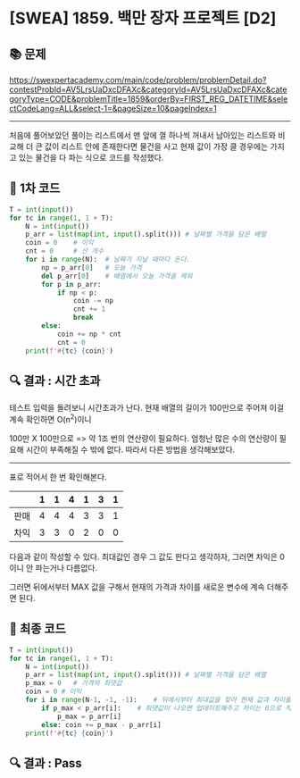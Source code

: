 # [SWEA] 1859. 백만 장자 프로젝트 [D2]

## 📚 문제

https://swexpertacademy.com/main/code/problem/problemDetail.do?contestProbId=AV5LrsUaDxcDFAXc&categoryId=AV5LrsUaDxcDFAXc&categoryType=CODE&problemTitle=1859&orderBy=FIRST_REG_DATETIME&selectCodeLang=ALL&select-1=&pageSize=10&pageIndex=1

---

처음에 풀어보았던 풀이는 리스트에서 맨 앞에 껄 하나씩 꺼내서 남아있는 리스트와 비교해 더 큰 값이 리스트 안에 존재한다면 물건을 사고 현재 값이 가장 클 경우에는 가지고 있는 물건을 다 파는 식으로 코드를 작성했다.

## 📒 1차 코드

```python
T = int(input())
for tc in range(1, 1 + T):
    N = int(input())
    p_arr = list(map(int, input().split())) # 날짜별 가격을 담은 배열
    coin = 0    # 이익
    cnt = 0     # 산 개수
    for i in range(N):  # 날짜가 지날 때마다 돈다.
        np = p_arr[0]   # 오늘 가격
        del p_arr[0]    # 배열에서 오늘 가격을 제외
        for p in p_arr:
            if np < p:
                coin -= np
                cnt += 1
                break
        else:
            coin += np * cnt
            cnt = 0
    print(f'#{tc} {coin}')
```

## 🔍 결과 : 시간 초과

테스트 입력을 돌려보니 시간초과가 난다. 현재 배열의 길이가 100만으로 주어져 이걸 계속 확인하면 O(n<sup>2</sup>)이니 

100만 X 100만으로 => 약 1조 번의 연산량이 필요하다.  엄청난 많은 수의 연산량이 필요해 시간이 부족해질 수 밖에 없다. 따라서 다른 방법을 생각해보았다.

---

표로 적어서 한 번 확인해본다.

|      |  1   |  1   |  4   |  1   |  3   |  1   |
| :--: | :--: | :--: | :--: | :--: | :--: | :--: |
| 판매 |  4   |  4   |  4   |  3   |  3   |  1   |
| 차익 |  3   |  3   |  0   |  2   |  0   |  0   |

다음과 같이 작성할 수 있다. 최대값인 경우 그 값도 판다고 생각하자, 그러면 차익은 0이니 안 파는거나 다름없다.

그러면 뒤에서부터 MAX 값을 구해서 현재의 가격과 차이를 새로운 변수에 계속 더해주면 된다.

## 📒 최종 코드

```python
T = int(input())
for tc in range(1, 1 + T):
    N = int(input())
    p_arr = list(map(int, input().split())) # 날짜별 가격을 담은 배열
    p_max = 0   # 가격의 최댓값
    coin = 0 # 이익
    for i in range(N-1, -1, -1):    # 뒤에서부터 최대값을 찾아 현재 값과 차이를 담아준다.
        if p_max < p_arr[i]:    # 최댓값이 나오면 업데이트해주고 차이는 0으로 적어준다.
            p_max = p_arr[i]
        else: coin += p_max - p_arr[i]
    print(f'#{tc} {coin}')
```

## 🔍 결과 : Pass